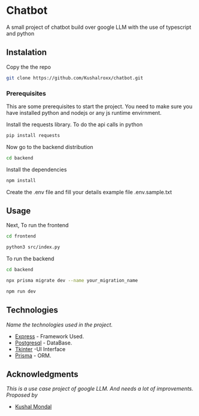# Chatbot

A small project of chatbot build over google LLM with the use of typescript and python
## Instalation

Copy the the repo
```bash
git clone https://github.com/Kushalroxx/chatbot.git
```

### Prerequisites

This are some prerequisites to start the project. You need to make sure you have installed python and nodejs or any js runtime envirnment.

Install the requests library. To do the api calls in python


```bash
pip install requests
```
Now go to the backend distribution
```bash
cd backend
```
Install the dependencies 
```bash
npm install
```
Create the .env file and fill your details example file .env.sample.txt

## Usage

Next, To run the frontend 

```bash
cd frontend 
```

```bash
python3 src/index.py
```
To run the backend
```bash
cd backend
```
```bash
npx prisma migrate dev --name your_migration_name
```
```bash
npm run dev
```




## Technologies

_Name the technologies used in the project._ 
* [Express](https://github.com/expressjs/express) - Framework Used.
* [Postgresql](https://www.postgresql.org/) - DataBase.
* [Tkinter](https://docs.python.org/3/library/tkinter.html) -UI Interface
* [Prisma](https://www.prisma.io/) - ORM.


## Acknowledgments
_This is a use case project of google LLM. And needs a lot of improvements. Proposed by_
* [Kushal Mondal](https://github.com/kushalroxx/)
